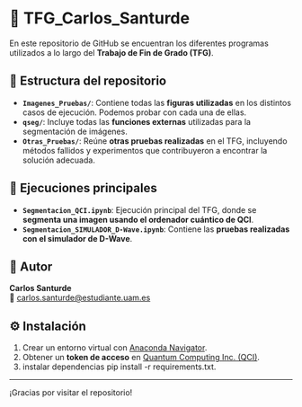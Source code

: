 
  # 🧠 TFG_Carlos_Santurde

En este repositorio de GitHub se encuentran los diferentes programas utilizados a lo largo del **Trabajo de Fin de Grado (TFG)**.

## 📁 Estructura del repositorio

- **`Imagenes_Pruebas/`**: Contiene todas las **figuras utilizadas** en los distintos casos de ejecución. Podemos probar con cada una de ellas.
- **`qseg/`**: Incluye todas las **funciones externas** utilizadas para la segmentación de imágenes.
- **`Otras_Pruebas/`**: Reúne **otras pruebas realizadas** en el TFG, incluyendo métodos fallidos y experimentos que contribuyeron a encontrar la solución adecuada.

## 🧪 Ejecuciones principales

- **`Segmentacion_QCI.ipynb`**: Ejecución principal del TFG, donde se **segmenta una imagen usando el ordenador cuántico de QCI**.
- **`Segmentacion_SIMULADOR_D-Wave.ipynb`**: Contiene las **pruebas realizadas con el simulador de D-Wave**.

## 👤 Autor

**Carlos Santurde**  
📧 [carlos.santurde@estudiante.uam.es](mailto:carlos.santurde@estudiante.uam.es)

## ⚙️ Instalación

1. Crear un entorno virtual con [Anaconda Navigator](https://www.anaconda.com/products/navigator).
2. Obtener un **token de acceso** en [Quantum Computing Inc. (QCI)](https://quantumcomputinginc.com/).
3. instalar dependencias pip install -r requirements.txt.
---

¡Gracias por visitar el repositorio!


